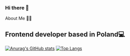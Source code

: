 ### Hi there 👋

About Me 🙋‍♂️
## Frontend developer based in Poland💻
[![Anurag's GitHub stats](https://github-readme-stats.vercel.app/api?username=Nurmukhamed7&show_icons=true)](https://github.com/Nurmukhamed7/github-readme-stats&show_icons=true)
[![Top Langs](https://github-readme-stats.vercel.app/api/top-langs/?username=Nurmukhamed7&layout=compact)](https://github.com/Nurmukhamed7/github-readme-stats&layout=compact)
